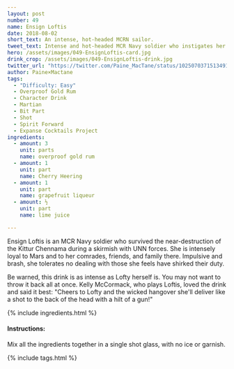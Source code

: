 ```yaml
---
layout: post
number: 49
name: Ensign Loftis
date: 2018-08-02
short_text: An intense, hot-headed MCRN sailor.
tweet_text: Intense and hot-headed MCR Navy soldier who instigates her squadmates' bid for freedom on the Roci.
hero: /assets/images/049-EnsignLoftis-card.jpg
drink_crop: /assets/images/049-EnsignLoftis-drink.jpg
twitter_url: "https://twitter.com/Paine_MacTane/status/1025070371513491456"
author: Paine×Mactane
tags:
  - "Difficulty: Easy"
  - Overproof Gold Rum
  - Character Drink
  - Martian
  - Bit Part
  - Shot
  - Spirit Forward
  - Expanse Cocktails Project
ingredients:
  - amount: 3
    unit: parts
    name: overproof gold rum
  - amount: 1
    unit: part
    name: Cherry Heering
  - amount: 1
    unit: part
    name: grapefruit liqueur
  - amount: ½
    unit: part
    name: lime juice

---
```


Ensign Loftis is an MCR Navy soldier who survived the near-destruction of the Kittur Chennama during a skirmish with UNN forces. She is intensely loyal to Mars and to her comrades, friends, and family there. Impulsive and brash, she tolerates no dealing with those she feels have shirked their duty.

Be warned, this drink is as intense as Lofty herself is. You may not want to throw it back all at once. Kelly McCormack, who plays Loftis, loved the drink and said it best: "Cheers to Lofty and the wicked hangover she'll deliver like a shot to the back of the head with a hilt of a gun!" 

{% include ingredients.html %}

#### Instructions:

Mix all the ingredients together in a single shot glass, with no ice or garnish. 

{% include tags.html %}
